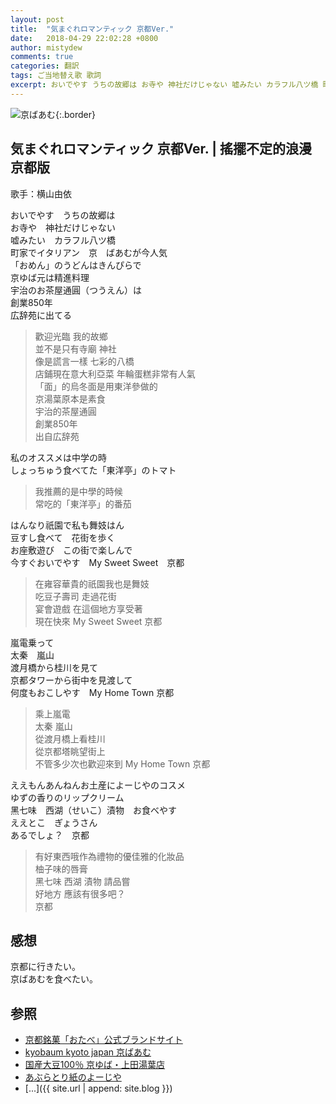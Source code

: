 ```yaml
---
layout: post
title:  "気まぐれロマンティック 京都Ver."
date:   2018-04-29 22:02:28 +0800
author: mistydew
comments: true
categories: 翻訳
tags: ご当地替え歌 歌詞
excerpt: おいでやす うちの故郷は お寺や 神社だけじゃない 嘘みたい カラフル八ツ橋 町家でイタリアン 京 ばあむが今人気
---
```

![京ばあむ](https://raw.githubusercontent.com/mistydew/misc/master/cover/%E4%BA%AC%E3%81%B0%E3%81%82%E3%82%80.jpg){:.border}

## 気まぐれロマンティック 京都Ver. | 搖擺不定的浪漫 京都版

歌手：横山由依

おいでやす　うちの故郷は<br>
お寺や　神社だけじゃない<br>
嘘みたい　カラフル八ツ橋<br>
町家でイタリアン　京　ばあむが今人気<br>
「おめん」のうどんはきんぴらで<br>
京ゆば元は精進料理<br>
宇治のお茶屋通圓（つうえん）は<br>
創業850年<br>
広辞苑に出てる

> 歡迎光臨 我的故鄉<br>
> 並不是只有寺廟 神社<br>
> 像是謊言一樣 七彩的八橋<br>
> 店鋪現在意大利亞菜 年輪蛋糕非常有人氣<br>
> 「面」的烏冬面是用東洋參做的<br>
> 京湯葉原本是素食<br>
> 宇治的茶屋通圓<br>
> 創業850年<br>
> 出自広辞苑

私のオススメは中学の時<br>
しょっちゅう食べてた「東洋亭」のトマト

> 我推薦的是中學的時候<br>
> 常吃的「東洋亭」的番茄

はんなり祇園で私も舞妓はん<br>
豆すし食べて　花街を歩く<br>
お座敷遊び　この街で楽しんで<br>
今すぐおいでやす　My Sweet Sweet　京都

> 在雍容華貴的祇園我也是舞妓<br>
> 吃豆子壽司 走過花街<br>
> 宴會遊戲 在這個地方享受著<br>
> 現在快來 My Sweet Sweet 京都

嵐電乗って<br>
太秦　嵐山<br>
渡月橋から桂川を見て<br>
京都タワーから街中を見渡して<br>
何度もおこしやす　My Home Town 京都

> 乘上嵐電<br>
> 太秦 嵐山<br>
> 從渡月橋上看桂川<br>
> 從京都塔眺望街上<br>
> 不管多少次也歡迎來到 My Home Town 京都

ええもんあんねんお土産によーじやのコスメ<br>
ゆずの香りのリップクリーム<br>
黑七味　西湖（せいこ）漬物　お食べやす<br>
ええとこ　ぎょうさん<br>
あるでしょ？　京都

> 有好東西哦作為禮物的優佳雅的化妝品<br>
> 柚子味的唇膏<br>
> 黑七味 西湖 漬物 請品嘗<br>
> 好地方 應該有很多吧？<br>
> 京都

## 感想

京都に行きたい。<br>
京ばあむを食べたい。

## 参照
* [京都銘菓「おたべ」公式ブランドサイト](http://otabe.kyoto.jp)
* [kyobaum kyoto japan 京ばあむ](http://kyobaum.shop)
* [国産大豆100％ 京ゆば・上田湯葉店](http://www.ueda-yuba.co.jp)
* [あぶらとり紙のよーじや](http://www.yojiya.co.jp)
* [...]({{ site.url | append: site.blog }})
